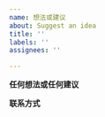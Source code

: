 ```yaml
---
name: 想法或建议
about: Suggest an idea
title: ''
labels: ''
assignees: ''

---
```


**任何想法或任何建议**

**联系方式**
